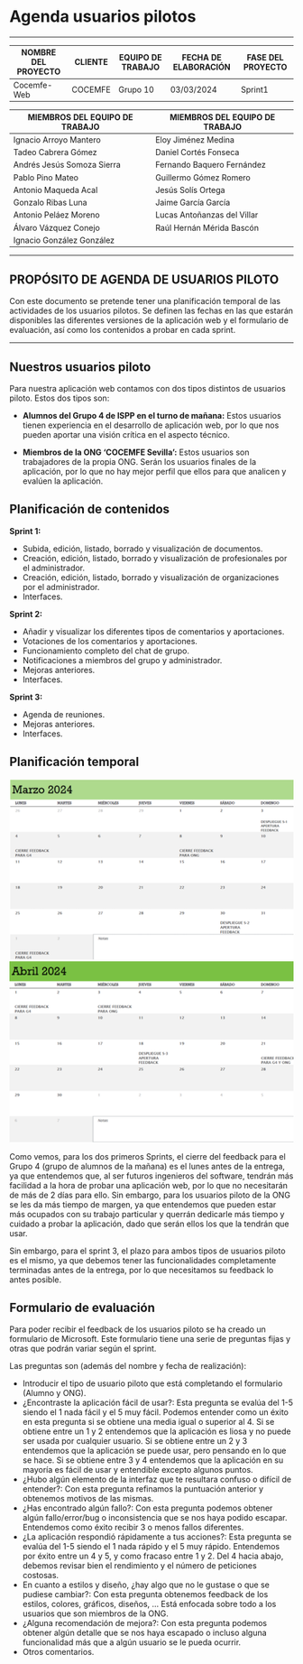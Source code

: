 # Agenda usuarios pilotos
****
| NOMBRE DEL PROYECTO | CLIENTE  | EQUIPO DE TRABAJO | FECHA DE ELABORACIÓN | FASE DEL PROYECTO |
|---------------------|----------|-------------------|----------------------|-------------------|
| Cocemfe-Web         | COCEMFE  | Grupo 10          | 03/03/2024           | Sprint1           |


| MIEMBROS DEL EQUIPO DE TRABAJO | MIEMBROS DEL EQUIPO DE TRABAJO |
|--------------------------------|--------------------------------|
| Ignacio Arroyo Mantero         | Eloy Jiménez Medina            |
| Tadeo Cabrera Gómez            | Daniel Cortés Fonseca          |
| Andrés Jesús Somoza Sierra     | Fernando Baquero Fernández     |
| Pablo Pino Mateo               | Guillermo Gómez Romero         |
| Antonio Maqueda Acal           | Jesús Solís Ortega             |
| Gonzalo Ribas Luna             | Jaime García García            |
| Antonio Peláez Moreno          | Lucas Antoñanzas del Villar    |
| Álvaro Vázquez Conejo          | Raúl Hernán Mérida Bascón      |
| Ignacio González González      |                                |

****

## PROPÓSITO DE AGENDA DE USUARIOS PILOTO

Con este documento se pretende tener una planificación temporal de las actividades de los usuarios pilotos. Se definen las fechas en las que estarán disponibles las diferentes versiones de la aplicación web y el formulario de evaluación, así como los contenidos a probar en cada sprint.

****

## Nuestros usuarios piloto

Para nuestra aplicación web contamos con dos tipos distintos de usuarios piloto. Estos dos tipos son:

- **Alumnos del Grupo 4 de ISPP en el turno de mañana:** Estos usuarios tienen experiencia en el desarrollo de aplicación web, por lo que nos pueden aportar una visión crítica en el aspecto técnico.

- **Miembros de la ONG ‘COCEMFE Sevilla’:** Estos usuarios son trabajadores de la propia ONG. Serán los usuarios finales de la aplicación, por lo que no hay mejor perfil que ellos para que analicen y evalúen la aplicación.

## Planificación de contenidos

**Sprint 1:**
- Subida, edición, listado, borrado y visualización de documentos.
- Creación, edición, listado, borrado y visualización de profesionales por el administrador.
- Creación, edición, listado, borrado y visualización de organizaciones por el administrador.
- Interfaces.

**Sprint 2:**
- Añadir y visualizar los diferentes tipos de comentarios y aportaciones.
- Votaciones de los comentarios y aportaciones.
- Funcionamiento completo del chat de grupo.
- Notificaciones a miembros del grupo y administrador.
- Mejoras anteriores.
- Interfaces.

**Sprint 3:**
- Agenda de reuniones.
- Mejoras anteriores.
- Interfaces.

## Planificación temporal

![Planificación para Marzo](images/usuarios_pilotos_1.png)
![Planificación para Abril](images/usuarios_pilotos_2.png)


Como vemos, para los dos primeros Sprints, el cierre del feedback para el Grupo 4 (grupo de alumnos de la mañana) es el lunes antes de la entrega, ya que entendemos que, al ser futuros ingenieros del software, tendrán más facilidad a la hora de probar una aplicación web, por lo que no necesitarán de más de 2 días para ello. Sin embargo, para los usuarios piloto de la ONG se les da más tiempo de margen, ya que entendemos que pueden estar más ocupados con su trabajo particular y querrán dedicarle más tiempo y cuidado a probar la aplicación, dado que serán ellos los que la tendrán que usar.

Sin embargo, para el sprint 3, el plazo para ambos tipos de usuarios piloto es el mismo, ya que debemos tener las funcionalidades completamente terminadas antes de la entrega, por lo que necesitamos su feedback lo antes posible.

## Formulario de evaluación

Para poder recibir el feedback de los usuarios piloto se ha creado un formulario de Microsoft. Este formulario tiene una serie de preguntas fijas y otras que podrán variar según el sprint.

Las preguntas son (además del nombre y fecha de realización):

- Introducir el tipo de usuario piloto que está completando el formulario (Alumno y ONG).
- ¿Encontraste la aplicación fácil de usar?: Esta pregunta se evalúa del 1-5 siendo el 1 nada fácil y el 5 muy fácil. Podemos entender como un éxito en esta pregunta si se obtiene una media igual o superior al 4. Si se obtiene entre un 1 y 2 entendemos que la aplicación es liosa y no puede ser usada por cualquier usuario. Si se obtiene entre un 2 y 3 entendemos que la aplicación se puede usar, pero pensando en lo que se hace. Si se obtiene entre 3 y 4 entendemos que la aplicación en su mayoría es fácil de usar y entendible excepto algunos puntos.
- ¿Hubo algún elemento de la interfaz que te resultara confuso o difícil de entender?: Con esta pregunta refinamos la puntuación anterior y obtenemos motivos de las mismas.
- ¿Has encontrado algún fallo?: Con esta pregunta podemos obtener algún fallo/error/bug o inconsistencia que se nos haya podido escapar. Entendemos como éxito recibir 3 o menos fallos diferentes.
- ¿La aplicación respondió rápidamente a tus acciones?: Esta pregunta se evalúa del 1-5 siendo el 1 nada rápido y el 5 muy rápido. Entendemos por éxito entre un 4 y 5, y como fracaso entre 1 y 2. Del 4 hacia abajo, debemos revisar bien el rendimiento y el número de peticiones costosas.
- En cuanto a estilos y diseño, ¿hay algo que no le gustase o que se pudiese cambiar?: Con esta pregunta obtenemos feedback de los estilos, colores, gráficos, diseños, … Está enfocada sobre todo a los usuarios que son miembros de la ONG.
- ¿Alguna recomendación de mejora?: Con esta pregunta podemos obtener algún detalle que se nos haya escapado o incluso alguna funcionalidad más que a algún usuario se le pueda ocurrir.
- Otros comentarios.





